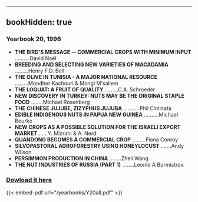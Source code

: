 
---
bookHidden: true 
---
### Yearbook 20, 1996


-   **THE BIRD'S MESSAGE \-- COMMERCIAL CROPS WITH MINIMUM INPUT**
    \...\...\....David Noël
-   **BREEDING AND SELECTING NEW VARIETIES OF MACADAMIA**
    \...\...\...Henry F.D. Bell
-   **THE OLIVE IN TUNISIA - A MAJOR NATIONAL RESOURCE**
    \...\...\...Mondher Kachouri & Mongi M'sallem
-   **THE LOQUAT: A FRUIT OF QUALITY** \...\...\...C.A. Schroeder
-   **NEW DISCOVERY IN TURKEY: NUTS MAY BE THE ORIGINAL STAPLE FOOD**
    \...\.....Michael Rosenberg
-   **THE CHINESE JUJUBE, ZIZYPHUS JUJUBA** \...\...\.....Phil Ciminata
-   **EDIBLE INDIGENOUS NUTS IN PAPUA NEW GUINEA** \...\...\....Michael
    Bourke
-   **NEW CROPS AS A POSSIBLE SOLUTION FOR THE ISRAELI EXPORT
    MARKET**\...\....Y. Mizrahi & A. Nerd
-   **QUANDONG BECOMES A COMMERCIAL CROP** \...\...\...Fiona Conroy
-   **SILVOPASTORAL AGROFORESTRY USING HONEYLOCUST** \...\....Andy
    Wilson
-   **PERSIMMON PRODUCTION IN CHINA** \...\.....Zheli Wang
-   **THE NUT INDUSTRIES OF RUSSIA (PART 1)** \...\.....Leonid A
    Burmistrov.
 
### [Dowload it here](/yearbooks/Y20all.pdf)
 
{{< embed-pdf url="/yearbooks/Y20all.pdf" >}}

